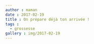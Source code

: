 ```yaml
---
author : maman
date : 2017-02-19
title : On prépare déjà ton arrivée !
tags : 
  - grossesse
gallery : img/2017-02-19
---
```

